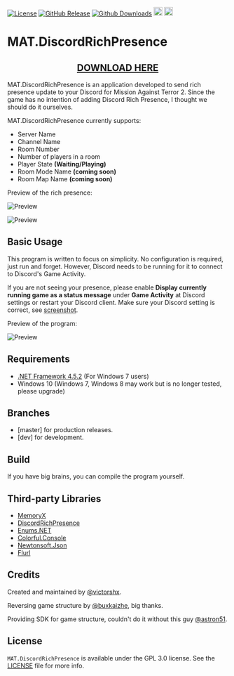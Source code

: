 [![License](https://img.shields.io/github/license/victorshx/MAT.DiscordRichPresence.svg?label=License&maxAge=86400)](./LICENSE)
[![GitHub Release](https://img.shields.io/github/release/victorshx/MAT.DiscordRichPresence.svg?label=Latest&maxAge=60)](https://github.com/victorshx/MAT.DiscordRichPresence/releases/latest)
[![Github Downloads](https://img.shields.io/github/downloads/victorshx/MAT.DiscordRichPresence/latest/total.svg?label=Downloads%20for%20latest&maxAge=60)](https://github.com/victorshx/MAT.DiscordRichPresence/releases/latest)
<a href="https://github.com/andreasbm/readme/graphs/contributors"><img alt="Contributors" src="https://img.shields.io/github/contributors/andreasbm/readme.svg" height="20"/></a>
<a href="https://github.com/andreasbm/readme/graphs/commit-activity"><img alt="Maintained" src="https://img.shields.io/badge/Maintained%3F-yes-green.svg" height="20"/></a>

# MAT.DiscordRichPresence

<p align="center">
  <h2 align="center"><a href="https://github.com/victorshx/MAT.DiscordRichPresence/releases">DOWNLOAD HERE</a></h2>
</p>

MAT.DiscordRichPresence is an application developed to send rich presence update to your Discord for Mission Against Terror 2. Since the game has no intention of adding Discord Rich Presence, I thought we should do it ourselves.


MAT.DiscordRichPresence currently supports:

- Server Name
- Channel Name
- Room Number
- Number of players in a room
- Player State **(Waiting/Playing)**
- Room Mode Name **(coming soon)**
- Room Map Name **(coming soon)**

Preview of the rich presence:

![Preview](https://i.imgur.com/v7DDIB8.jpeg)

![Preview](https://i.imgur.com/uz2ftx4.jpeg)

## Basic Usage  

This program is written to focus on simplicity. No configuration is required, just run and forget. However, Discord needs to be running for it to connect to Discord's Game Activity. 

If you are not seeing your presence, please enable **Display currently running game as a status message** under **Game Activity** at Discord settings or restart your Discord client. Make sure your Discord setting is correct, see [screenshot](https://i.imgur.com/LlUoFAc.jpg).

Preview of the program: 

![Preview](https://i.imgur.com/WXJrU3j.jpeg)

## Requirements
- [.NET Framework 4.5.2](https://download.microsoft.com/download/9/A/7/9A78F13F-FD62-4F6D-AB6B-1803508A9F56/51209.34209.03/web/NDP452-KB2901954-Web.exe) (For Windows 7 users)
- Windows 10 (Windows 7, Windows 8 may work but is no longer tested, please upgrade)

## Branches ##

- [master] for production releases.
- [dev] for development.

## Build ##

If you have big brains, you can compile the program yourself.

## Third-party Libraries

- [MemoryX](https://github.com/ayuthmang/MemoryX)
- [DiscordRichPresence](https://github.com/Lachee/discord-rpc-csharp)
- [Enums.NET](https://github.com/TylerBrinkley/Enums.NET)
- [Colorful.Console](https://github.com/tomakita/Colorful.Console)
- [Newtonsoft.Json](https://github.com/JamesNK/Newtonsoft.Json)
- [Flurl](https://github.com/tmenier/Flurl)


## Credits

Created and maintained by [@victorshx](https://github.com/victorshx).

Reversing game structure by [@buxkaizhe](https://github.com/buxkaizhe), big thanks.

Providing SDK for game structure, couldn't do it without this guy [@astron51](https://github.com/astron51).

## License

`MAT.DiscordRichPresence` is available under the GPL 3.0 license. See the [LICENSE](LICENSE) file for more info.